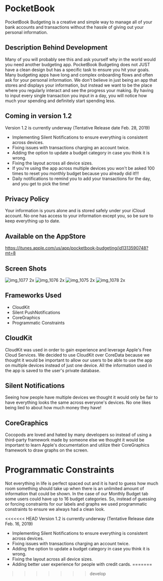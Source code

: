 # PocketBook
PocketBook Budgeting is a creative and simple way to manage all of your bank accounts and 
transactions without the hassle of giving out your personal information. 

## Description Behind Development
Many of you will probably see this and ask yourself why in the world would you need another budgeting app. PocketBook Budgeting does not
JUST have a clean design but has a specific task to ensure you hit your goals. Many budgeting apps have long and complex onboarding flows
and often ask for your personal information. We don't believe in just being an app that stores and displays your information, but instead
we want to be the place where you regularly interact and see the progress your making. By having to input every single transaction you input
in a day, you will notice how much your spending and definitely start spending less.

## Coming in version 1.2
Version 1.2 is currently underway (Tentative Release date Feb. 28, 2019)
- Implementing Silent Notifications to ensure everything is consistent across devices. 
- Fixing issues with transactions charging an account twice. 
- Adding the option to update a budget category in case you think it is wrong.
- Fixing the layout across all device sizes. 
- If you're using the app across multiple devices you won't be asked 100 times to reset you monthly budget because you already did it!!! 
- Daily notifications to remind you to add your transactions for the day, and you get to pick the time!

## Privacy Policy
Your information is yours alone and is stored safely under your iCloud account. No one has access to your information except you, so 
be sure to keep everything up to date.

## Available on the AppStore
https://itunes.apple.com/us/app/pocketbook-budgeting/id1313590748?mt=8

## Screen Shots
![img_1077 2x](https://user-images.githubusercontent.com/31580350/51434997-ad1bdf80-1c2a-11e9-9988-7b0f782bf790.png)
![img_1076 2x](https://user-images.githubusercontent.com/31580350/51434998-ad1bdf80-1c2a-11e9-8bb2-ac46d87b3775.png)
![img_1075 2x](https://user-images.githubusercontent.com/31580350/51434999-ad1bdf80-1c2a-11e9-9271-ac86fcf424ec.png)
![img_1078 2x](https://user-images.githubusercontent.com/31580350/51435000-adb47600-1c2a-11e9-934f-fae0e74aafd8.png)

## Frameworks Used
- CloudKit 
- Silent PushNotifications
- CoreGraphics
- Programmatic Constraints 

## CloudKit 
CloudKit was used in order to gain experience and leverage Apple's Free Cloud Services. We decided to use CloudKit over CoreData
because we thought it would be important to allow our users to be able to use the app on multiple devices instead of just one device. 
All the information used in the app is saved to the user's private database. 

## Silent Notifications 
Seeing how people have multiple devices we thought it would only be fair to have everything looks the same across everyone's devices. 
No one likes being lied to about how much money they have!

## CoreGraphics
Cocopods are loved and hated by many developers so instead of using a third-party framework made by someone else we thought it would be
important to learn Apple's documentation and utilize their CoreGraphics framework to draw graphs on the screen. 

# Programmatic Constraints
Not everything in life is perfect spaced out and it is hard to guess how much room something should take up when there is an unlimited 
amount of information that could be shown. In the case of our Monthly Budget tab some users could have up to 16 budget categories.
So, instead of guessing or forcing constraints for our labels and graphs we used programmatic constraints
to ensure we always had a clean look. 

<<<<<<< HEAD
Version 1.2 is currently underway (Tentative Release date Feb. 16, 2019)
- Implementing Silent Notifications to ensure everything is consistent across devices. 
- Fixing issues with transactions charging an account twice. 
- Adding the option to update a budget category in case you think it is wrong.
- Fixing the layout across all device sizes. 
- Adding better user experience for people with credit cards.
=======
>>>>>>> develop
